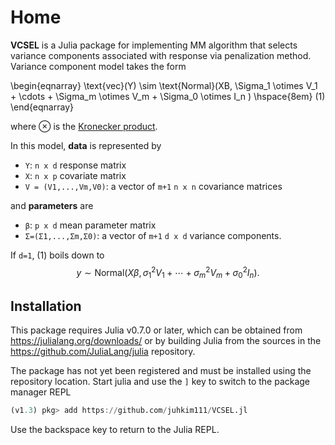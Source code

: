 # Home 

**VCSEL** is a Julia package for implementing MM algorithm that selects variance components associated with response via penalization method. Variance component model takes the form 

\begin{eqnarray}
\text{vec}(Y) \sim \text{Normal}(XB, \Sigma_1 \otimes V_1 + \cdots + \Sigma_m \otimes V_m + \Sigma_0 \otimes I_n )  \hspace{8em} (1)
\end{eqnarray}

where $\otimes$ is the [Kronecker product](https://en.wikipedia.org/wiki/Kronecker_product).

In this model, **data** is represented by 

* `Y`: `n x d` response matrix 
* `X`: `n x p` covariate matrix 
* `V = (V1,...,Vm,V0)`: a vector of `m+1` `n x n` covariance matrices

and **parameters** are 

* `β`: `p x d` mean parameter matrix
* `Σ=(Σ1,...,Σm,Σ0)`: a vector of `m+1` `d x d` variance components.

If `d=1`, (1) boils down to 
$$y \sim \text{Normal}(X\beta, \sigma_1^2 V_1 + \cdots + \sigma_m^2 V_m + \sigma_0^2 I_n ).$$

## Installation 

This package requires Julia v0.7.0 or later, which can be obtained from
https://julialang.org/downloads/ or by building Julia from the sources in the
https://github.com/JuliaLang/julia repository.

The package has not yet been registered and must be installed using the repository location.
Start julia and use the `]` key to switch to the package manager REPL

```julia
(v1.3) pkg> add https://github.com/juhkim111/VCSEL.jl
```

Use the backspace key to return to the Julia REPL.
